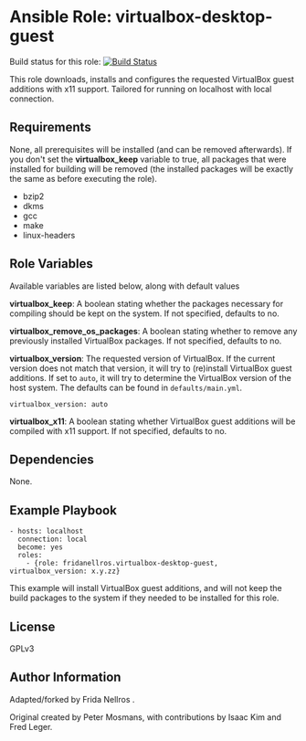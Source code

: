 Ansible Role: virtualbox-desktop-guest
=====================

Build status for this role: [![Build Status](https://travis-ci.org/fridanellros/ansible-role-virtualbox-desktop-guest.svg)](https://travis-ci.org/fridanellros/ansible-role-virtualbox-desktop-guest)

This role downloads, installs and configures the requested VirtualBox guest additions with x11 support. Tailored for running on localhost with local connection. 

Requirements
------------

None, all prerequisites will be installed (and can be removed afterwards). If you don't set the **virtualbox_keep** variable to true, all packages that were installed for building will be removed (the installed packages will be exactly the same as before executing the role).
  - bzip2
  - dkms
  - gcc
  - make
  - linux-headers


Role Variables
--------------

Available variables are listed below, along with default values

**virtualbox_keep**: A boolean stating whether the packages necessary for compiling should be kept on the system. If not specified, defaults to no.

**virtualbox_remove_os_packages**: A boolean stating whether to remove any previously installed VirtualBox packages. If not specified, defaults to no.

**virtualbox_version**: The requested version of VirtualBox. If the current version does not match that version, it will try to (re)install VirtualBox guest additions. If set to `auto`, it will try to determine the VirtualBox version of the host system. The defaults can be found in ```defaults/main.yml```.
```
virtualbox_version: auto
```

**virtualbox_x11**: A boolean stating whether VirtualBox guest additions will be compiled with x11 support. If not specified, defaults to no.



Dependencies
------------

None.



Example Playbook
----------------
```
- hosts: localhost
  connection: local
  become: yes
  roles:
    - {role: fridanellros.virtualbox-desktop-guest, virtualbox_version: x.y.zz}
```
This example will install VirtualBox guest additions, and will not keep the build packages to the system if they needed to be installed for this role.


License
-------

GPLv3


Author Information
------------------

Adapted/forked by Frida Nellros .

Original created by Peter Mosmans, with contributions by Isaac Kim and Fred Leger.
